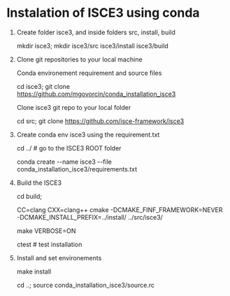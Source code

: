 # Instalation of ISCE3 using conda

1. Create folder isce3, and inside folders src, install, build

    mkdir isce3; mkdir isce3/src isce3/install isce3/build

2. Clone git repositories to your local machine

    Conda environement requirement and source files
    
    cd isce3;
    git clone https://github.com/mgovorcin/conda_installation_isce3

    Clone isce3 git repo to your local folder
    
    cd src; git clone https://github.com/isce-framework/isce3    

3. Create conda env isce3 using the requirement.txt 

    cd ../ # go to the ISCE3 ROOT folder 
    
    conda create --name isce3 --file conda_installation_isce3/requirements.txt

4. Build the ISCE3 

   cd build; 
   
   CC=clang CXX=clang++ cmake -DCMAKE_FINF_FRAMEWORK=NEVER -DCMAKE_INSTALL_PREFIX=../install/ ../src/isce3/

    make VERBOSE=ON 
    
    ctest # test installation

5. Install and set environements

   make install
   
   cd ..; source conda_installation_isce3/source.rc

